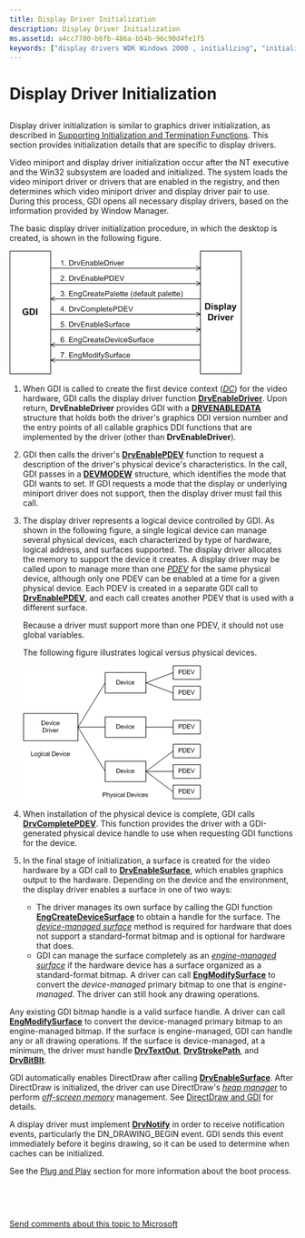 ```yaml
---
title: Display Driver Initialization
description: Display Driver Initialization
ms.assetid: a4cc7780-b6fb-486a-b54b-96c90d4fe1f5
keywords: ["display drivers WDK Windows 2000 , initializing", "initializing display drivers"]
---
```


# Display Driver Initialization


## <span id="ddk_display_driver_initialization_gg"></span><span id="DDK_DISPLAY_DRIVER_INITIALIZATION_GG"></span>


Display driver initialization is similar to graphics driver initialization, as described in [Supporting Initialization and Termination Functions](supporting-initialization-and-termination-functions.md). This section provides initialization details that are specific to display drivers.

Video miniport and display driver initialization occur after the NT executive and the Win32 subsystem are loaded and initialized. The system loads the video miniport driver or drivers that are enabled in the registry, and then determines which video miniport driver and display driver pair to use. During this process, GDI opens all necessary display drivers, based on the information provided by Window Manager.

The basic display driver initialization procedure, in which the desktop is created, is shown in the following figure.

![diagram illustrating display driver initialization](images/202-01.png)

1.  When GDI is called to create the first device context ([*DC*](https://msdn.microsoft.com/library/windows/hardware/ff556277#wdkgloss-dc)) for the video hardware, GDI calls the display driver function [**DrvEnableDriver**](https://msdn.microsoft.com/library/windows/hardware/ff556210). Upon return, **DrvEnableDriver** provides GDI with a [**DRVENABLEDATA**](https://msdn.microsoft.com/library/windows/hardware/ff556206) structure that holds both the driver's graphics DDI version number and the entry points of all callable graphics DDI functions that are implemented by the driver (other than **DrvEnableDriver**).

2.  GDI then calls the driver's [**DrvEnablePDEV**](https://msdn.microsoft.com/library/windows/hardware/ff556211) function to request a description of the driver's physical device's characteristics. In the call, GDI passes in a [**DEVMODEW**](https://msdn.microsoft.com/library/windows/hardware/ff552837) structure, which identifies the mode that GDI wants to set. If GDI requests a mode that the display or underlying miniport driver does not support, then the display driver must fail this call.

3.  The display driver represents a logical device controlled by GDI. As shown in the following figure, a single logical device can manage several physical devices, each characterized by type of hardware, logical address, and surfaces supported. The display driver allocates the memory to support the device it creates. A display driver may be called upon to manage more than one [*PDEV*](https://msdn.microsoft.com/library/windows/hardware/ff556325#wdkgloss-pdev) for the same physical device, although only one PDEV can be enabled at a time for a given physical device. Each PDEV is created in a separate GDI call to [**DrvEnablePDEV**](https://msdn.microsoft.com/library/windows/hardware/ff556211), and each call creates another PDEV that is used with a different surface.

    Because a driver must support more than one PDEV, it should not use global variables.

    The following figure illustrates logical versus physical devices.

    ![diagram illustrating logical versus physical devices](images/202-03.png)

4.  When installation of the physical device is complete, GDI calls [**DrvCompletePDEV**](https://msdn.microsoft.com/library/windows/hardware/ff556181). This function provides the driver with a GDI-generated physical device handle to use when requesting GDI functions for the device.

5.  In the final stage of initialization, a surface is created for the video hardware by a GDI call to [**DrvEnableSurface**](https://msdn.microsoft.com/library/windows/hardware/ff556214), which enables graphics output to the hardware. Depending on the device and the environment, the display driver enables a surface in one of two ways:
    -   The driver manages its own surface by calling the GDI function [**EngCreateDeviceSurface**](https://msdn.microsoft.com/library/windows/hardware/ff564206) to obtain a handle for the surface. The [*device-managed surface*](https://msdn.microsoft.com/library/windows/hardware/ff556277#wdkgloss-device-managed-surface) method is required for hardware that does not support a standard-format bitmap and is optional for hardware that does.
    -   GDI can manage the surface completely as an [*engine-managed surface*](https://msdn.microsoft.com/library/windows/hardware/ff556279#wdkgloss-engine-managed-surface) if the hardware device has a surface organized as a standard-format bitmap. A driver can call [**EngModifySurface**](https://msdn.microsoft.com/library/windows/hardware/ff564976) to convert the *device-managed* primary bitmap to one that is *engine-managed*. The driver can still hook any drawing operations.

Any existing GDI bitmap handle is a valid surface handle. A driver can call [**EngModifySurface**](https://msdn.microsoft.com/library/windows/hardware/ff564976) to convert the device-managed primary bitmap to an engine-managed bitmap. If the surface is engine-managed, GDI can handle any or all drawing operations. If the surface is device-managed, at a minimum, the driver must handle [**DrvTextOut**](https://msdn.microsoft.com/library/windows/hardware/ff557277), [**DrvStrokePath**](https://msdn.microsoft.com/library/windows/hardware/ff556316), and [**DrvBitBlt**](https://msdn.microsoft.com/library/windows/hardware/ff556180).

GDI automatically enables DirectDraw after calling [**DrvEnableSurface**](https://msdn.microsoft.com/library/windows/hardware/ff556214). After DirectDraw is initialized, the driver can use DirectDraw's [*heap manager*](https://msdn.microsoft.com/library/windows/hardware/ff556288#wdkgloss-heap-manager) to perform [*off-screen memory*](https://msdn.microsoft.com/library/windows/hardware/ff556318#wdkgloss-off-screen-memory) management. See [DirectDraw and GDI](directdraw-and-gdi.md) for details.

A display driver must implement [**DrvNotify**](https://msdn.microsoft.com/library/windows/hardware/ff556252) in order to receive notification events, particularly the DN\_DRAWING\_BEGIN event. GDI sends this event immediately before it begins drawing, so it can be used to determine when caches can be initialized.

See the [Plug and Play](https://msdn.microsoft.com/library/windows/hardware/ff547125) section for more information about the boot process.

 

 

[Send comments about this topic to Microsoft](mailto:wsddocfb@microsoft.com?subject=Documentation%20feedback%20[display\display]:%20Display%20Driver%20Initialization%20%20RELEASE:%20%282/10/2017%29&body=%0A%0APRIVACY%20STATEMENT%0A%0AWe%20use%20your%20feedback%20to%20improve%20the%20documentation.%20We%20don't%20use%20your%20email%20address%20for%20any%20other%20purpose,%20and%20we'll%20remove%20your%20email%20address%20from%20our%20system%20after%20the%20issue%20that%20you're%20reporting%20is%20fixed.%20While%20we're%20working%20to%20fix%20this%20issue,%20we%20might%20send%20you%20an%20email%20message%20to%20ask%20for%20more%20info.%20Later,%20we%20might%20also%20send%20you%20an%20email%20message%20to%20let%20you%20know%20that%20we've%20addressed%20your%20feedback.%0A%0AFor%20more%20info%20about%20Microsoft's%20privacy%20policy,%20see%20http://privacy.microsoft.com/default.aspx. "Send comments about this topic to Microsoft")




